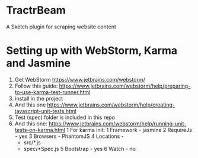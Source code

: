 # TractrBeam
A Sketch plugin for scraping website content

# Setting up with WebStorm, Karma and Jasmine

1. Get WebStorm https://www.jetbrains.com/webstorm/
2. Follow this guide: https://www.jetbrains.com/webstorm/help/preparing-to-use-karma-test-runner.html
  1. install in the project
3. And this one https://www.jetbrains.com/webstorm/help/creating-javascript-unit-tests.html
  1. Test (spec) folder is included in this repo
4. And this one: https://www.jetbrains.com/webstorm/help/running-unit-tests-on-karma.html
  1 For karma init:
    1 Framework - jasmine
    2 RequireJs - yes
    3 Browsers - PhantomJS
    4 Locations -
      * src/*.js
      * spec/*Spec.js
    5 Bootstrap - yes
    6 Watch - no
